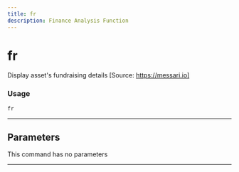 ```yaml
---
title: fr
description: Finance Analysis Function
---
```


# fr

Display asset's fundraising details [Source: https://messari.io]

### Usage

```python
fr
```

---

## Parameters

This command has no parameters


---

